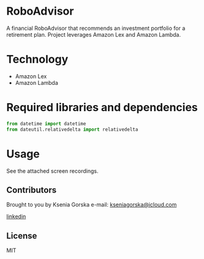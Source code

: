 # RoboAdvisor
A financial RoboAdvisor that recommends an investment portfolio for a retirement plan. Project leverages Amazon Lex and Amazon Lambda.

# Technology
* Amazon Lex
* Amazon Lambda

# Required libraries and dependencies 

``` python
from datetime import datetime
from dateutil.relativedelta import relativedelta
```

# Usage 

See the attached screen recordings. 

## Contributors
Brought to you by Ksenia Gorska
 e-mail: kseniagorska@icloud.com 

[linkedin](https://www.linkedin.com/in/ksenia-gorska/)

## License

MIT